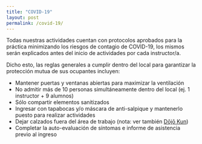 ```yaml
---
title: "COVID-19"
layout: post
permalink: /covid-19/
---
```


Todas nuestras actividades cuentan con protocolos aprobados para la práctica minimizando los riesgos de contagio de COVID-19, los mismos serán explicados antes del inicio de actividades por cada instructor/a.

Dicho esto, las reglas generales a cumplir dentro del local para garantizar la protección mutua de sus ocupantes incluyen:

* <i class="fas fa-wind"></i> Mantener puertas y ventanas abiertas para maximizar la ventilación
* <i class='fas person-booth'></i> No admitir más de 10 personas simultáneamente dentro del local (ej. 1 instructor + 9 alumnos)
* <i class='fas pump-medical'></i> Sólo compartir elementos sanitizados
* <i class="fas fa-head-side-mask"></i> Ingresar con tapabocas y/o máscara de anti-salpique y mantenerlo puesto para realizar actividades
* <i class="fas fa-ban"></i> <i class="fas fa-shoe-prints"></i> Dejar calzados fuera del área de trabajo (nota: ver también [Dōjō Kun](/dojokun))
* Completar la auto-evaluación de síntomas e informe de asistencia previo al ingreso
